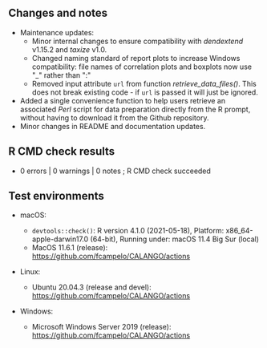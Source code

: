 ## Changes and notes
* Maintenance updates: 
    - Minor internal changes to ensure compatibility with *dendextend* v1.15.2 
    and *taxize* v1.0.
    - Changed naming standard of report plots to increase Windows compatibility: 
      file names of correlation plots and boxplots now use "_" rather than ":"
    - Removed input attribute `url` from function *retrieve_data_files()*. This 
    does not break existing code - if `url` is passed it will just be ignored.
* Added a single convenience function to help users retrieve 
an associated *Perl* script for data preparation directly from the R prompt, 
without having to download it from the Github repository.
* Minor changes in README and documentation updates.

## R CMD check results  
* 0 errors | 0 warnings | 0 notes ; R CMD check succeeded

## Test environments
* macOS:
    * `devtools::check()`: R version 4.1.0 (2021-05-18), Platform: x86_64-apple-darwin17.0 (64-bit), Running under: macOS 11.4 Big Sur (local)
    * MacOS 11.6.1 (release): <https://github.com/fcampelo/CALANGO/actions>
    
* Linux:
    * Ubuntu 20.04.3 (release and devel):  <https://github.com/fcampelo/CALANGO/actions>
    
* Windows:
    * Microsoft Windows Server 2019 (release): <https://github.com/fcampelo/CALANGO/actions>

